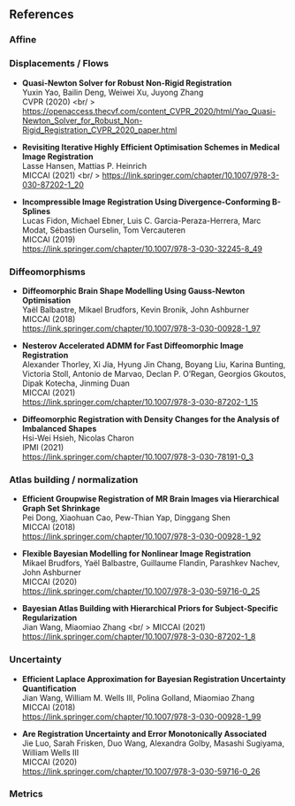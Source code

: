 ## References

### Affine


### Displacements / Flows

- **Quasi-Newton Solver for Robust Non-Rigid Registration** <br />
  Yuxin Yao, Bailin Deng, Weiwei Xu, Juyong Zhang <br />
  CVPR (2020) <br/ >
  https://openaccess.thecvf.com/content_CVPR_2020/html/Yao_Quasi-Newton_Solver_for_Robust_Non-Rigid_Registration_CVPR_2020_paper.html

- **Revisiting Iterative Highly Efficient Optimisation Schemes in Medical Image Registration** <br />
  Lasse Hansen, Mattias P. Heinrich <br />
  MICCAI (2021) <br/ >
  https://link.springer.com/chapter/10.1007/978-3-030-87202-1_20

- **Incompressible Image Registration Using Divergence-Conforming B-Splines** <br />
  Lucas Fidon, Michael Ebner, Luis C. Garcia-Peraza-Herrera, Marc Modat, Sébastien Ourselin, Tom Vercauteren <br />
  MICCAI (2019) <br />
  https://link.springer.com/chapter/10.1007/978-3-030-32245-8_49

### Diffeomorphisms

- **Diffeomorphic Brain Shape Modelling Using Gauss-Newton Optimisation** <br />
  Yaël Balbastre, Mikael Brudfors, Kevin Bronik, John Ashburner <br />
  MICCAI (2018) <br />
  https://link.springer.com/chapter/10.1007/978-3-030-00928-1_97

- **Nesterov Accelerated ADMM for Fast Diffeomorphic Image Registration** <br />
  Alexander Thorley, Xi Jia, Hyung Jin Chang, Boyang Liu, Karina Bunting, Victoria Stoll, Antonio de Marvao, Declan P. O’Regan, Georgios Gkoutos, Dipak Kotecha, Jinming Duan <br />
  MICCAI (2021) <br />
  https://link.springer.com/chapter/10.1007/978-3-030-87202-1_15

- **Diffeomorphic Registration with Density Changes for the Analysis of Imbalanced Shapes** <br />
  Hsi-Wei Hsieh, Nicolas Charon  <br />
  IPMI (2021) <br />
  https://link.springer.com/chapter/10.1007/978-3-030-78191-0_3

### Atlas building / normalization

- **Efficient Groupwise Registration of MR Brain Images via Hierarchical Graph Set Shrinkage** <br />
  Pei Dong, Xiaohuan Cao, Pew-Thian Yap, Dinggang Shen <br />
  MICCAI (2018) <br />
  https://link.springer.com/chapter/10.1007/978-3-030-00928-1_92

- **Flexible Bayesian Modelling for Nonlinear Image Registration** <br />
  Mikael Brudfors, Yaël Balbastre, Guillaume Flandin, Parashkev Nachev, John Ashburner <br />
  MICCAI (2020) <br />
  https://link.springer.com/chapter/10.1007/978-3-030-59716-0_25

- **Bayesian Atlas Building with Hierarchical Priors for Subject-Specific Regularization** <br />
  Jian Wang, Miaomiao Zhang <br/ >
  MICCAI (2021) <br />
  https://link.springer.com/chapter/10.1007/978-3-030-87202-1_8

### Uncertainty 

- **Efficient Laplace Approximation for Bayesian Registration Uncertainty Quantification** <br />
  Jian Wang, William M. Wells III, Polina Golland, Miaomiao Zhang <br />
  MICCAI (2018) <br />
  https://link.springer.com/chapter/10.1007/978-3-030-00928-1_99

- **Are Registration Uncertainty and Error Monotonically Associated** <br />
  Jie Luo, Sarah Frisken, Duo Wang, Alexandra Golby, Masashi Sugiyama, William Wells III <br />
  MICCAI (2020) <br />
  https://link.springer.com/chapter/10.1007/978-3-030-59716-0_26
  
### Metrics
